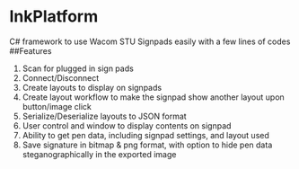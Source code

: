 # InkPlatform
C# framework to use Wacom STU Signpads easily with a few lines of codes
##Features
1. Scan for plugged in sign pads
2. Connect/Disconnect 
3. Create layouts to display on signpads
4. Create layout workflow to make the signpad show another layout upon button/image click
5. Serialize/Deserialize layouts to JSON format
6. User control and window to display contents on signpad
7. Ability to get pen data, including signpad settings, and layout used
8. Save signature in bitmap & png format, with option to hide pen data steganographically in the exported image
